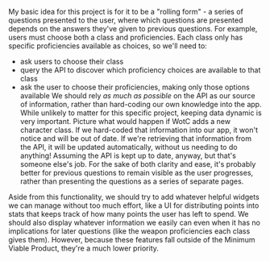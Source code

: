 My basic idea for this project is for it to be a "rolling form" - a series of questions presented to the user, where which questions are presented depends on the answers they've given to previous questions. 
For example, users must choose both a class and proficiencies. Each class only has specific proficiencies available as choices, so we'll need to:
- ask users to choose their class
- query the API to discover which proficiency choices are available to that class
- ask the user to choose their proficiencies, making only those options available
We should rely *as much as possible* on the API as our source of information, rather than hard-coding our own knowledge into the app. While unlikely to matter for this specific project, keeping data dynamic is very important. Picture what would happen if WotC adds a new character class. If we hard-coded that information into our app, it won't notice and will be out of date. If we're retrieving that information from the API, it will be updated automatically, without us needing to do anything! Assuming the API is kept up to date, anyway, but that's someone else's job. 
For the sake of both clarity and ease, it's probably better for previous questions to remain visible as the user progresses, rather than presenting the questions as a series of separate pages.

Aside from this functionality, we should try to add whatever helpful widgets we can manage without too much effort, like a UI for distributing points into stats that keeps track of how many points the user has left to spend. We should also display whatever information we easily can even when it has no implications for later questions (like the weapon proficiencies each class gives them). However, because these features fall outside of the Minimum Viable Product, they're a much lower priority. 